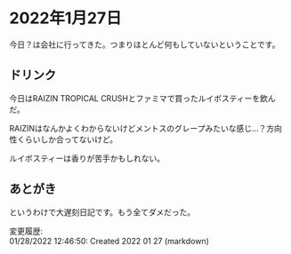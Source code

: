 # 2022年1月27日

今日？は会社に行ってきた。つまりほとんど何もしていないということです。

## ドリンク

今日はRAIZIN TROPICAL CRUSHとファミマで買ったルイボスティーを飲んだ。

RAIZINはなんかよくわからないけどメントスのグレープみたいな感じ…？方向性くらいしか合ってないけど。

ルイボスティーは香りが苦手かもしれない。

## あとがき

というわけで大遅刻日記です。もう全てダメだった。

変更履歴:  
01/28/2022 12:46:50: Created 2022 01 27 (markdown)  
